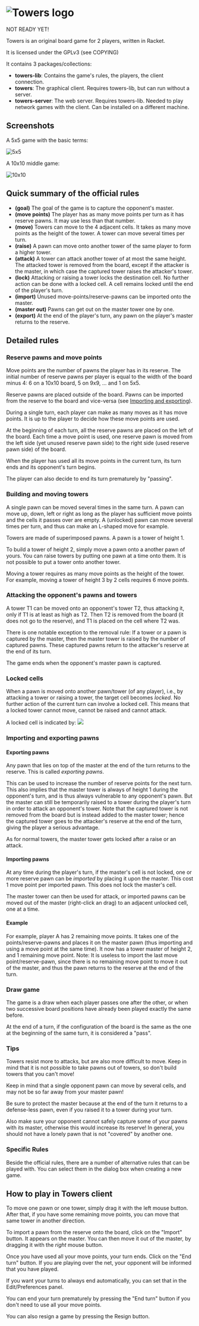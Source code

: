 # ![Towers logo](img/towers-logo.png) 

NOT READY YET!

Towers is an original board game for 2 players, written in Racket.

It is licensed under the GPLv3 (see COPYING)

It contains 3 packages/collections:
  * **towers-lib**: Contains the game's rules, the players, the client connection.
  * **towers**: The graphical client. Requires towers-lib, but can run without a server.
  * **towers-server**: The web server. Requires towers-lib. Needed to play network games with the client. Can be installed on a different machine.

## Screenshots

A 5x5 game with the basic terms:

![5x5](img/screenshot-5x5-annotated.png)


A 10x10 middle game:

![10x10](img/screenshot-10x10.png)

## Quick summary of the official rules

  * **(goal)** The goal of the game is to capture the opponent's master.
  * **(move points)** The player has as many move points per turn as it has reserve pawns.
        It may use less than that number.
  * **(move)** Towers can move to the 4 adjacent cells. It takes as many move points as the height of the tower.
  A tower can move several times per turn.
  * **(raise)** A pawn can move onto another tower of the same player to form a higher tower.
  * **(attack)** A tower can attack another tower of at most the same height. 
        The attacked tower is removed from the board, except if the attacker is the master,
        in which case the captured tower raises the attacker's tower.
  * **(lock)** Attacking or raising a tower locks the destination cell.
        No further action can be done with a locked cell.
        A cell remains locked until the end of the player's turn.
  * **(import)** Unused move-points/reserve-pawns can be imported onto the master.
  * **(master out)** Pawns can get out on the master tower one by one.
  * **(export)** At the end of the player's turn, any pawn on the player's master returns to the reserve.

## Detailed rules

### Reserve pawns and move points

Move points are the number of pawns the player has in its reserve.
The initial number of reserve pawns per player is equal to the width of the board minus 4: 
6 on a 10x10 board, 5 on 9x9, ... and 1 on 5x5.


Reserve pawns are placed outside of the board.
Pawns can be imported from the reserve to the board and vice-versa (see [Importing and exporting](#importing-and-exporting-pawns)).

During a single turn, each player can make as many moves as it has move points.
It is up to the player to decide how these move points are used.

At the beginning of each turn, all the reserve pawns are placed on the left of the board.
Each time a move point is used, one reserve pawn is 
moved from the left side (yet unused reserve pawn side) 
to the right side (used reserve pawn side) of the board.

When the player has used all its move points in the current turn, 
its turn ends and its opponent's turn begins.

The player can also decide to end its turn prematurely by "passing".

### Building and moving towers
 
A single pawn can be moved several times in the same turn.
A pawn can move up, down, left or right as long as the player has sufficient move points 
and the cells it passes over are empty.
A (unlocked) pawn can move several times per turn, and thus can make an L-shaped move for example.

Towers are made of superimposed pawns.
A pawn is a tower of height 1.

To build a tower of height 2, simply move a pawn onto a another pawn of yours.
You can raise towers by putting one pawn at a time onto them.
It is not possible to put a tower onto another tower.

Moving a tower requires as many move points as the height of the tower.
For example, moving a tower of height 3 by 2 cells requires 6 move points.

### Attacking the opponent's pawns and towers
 
A tower T1 can be moved onto an opponent's tower T2, 
thus attacking it,
only if T1 is at least as high as T2.
Then T2 is removed from the board (it does not go to the reserve),
and T1 is placed on the cell where T2 was.

There is one notable exception to the removal rule:
If a tower or a pawn is captured by the master, 
then the master tower is raised by the number of captured pawns.
These captured pawns return to the attacker's reserve at the end of its turn.

The game ends when the opponent's master pawn is captured.

### Locked cells
 
When a pawn is moved onto another pawn/tower (of any player),
i.e., by attacking a tower or raising a tower,
the target cell becomes *locked*.
No further action of the current turn can involve a locked cell.
This means that a locked tower cannot move, 
cannot be raised and cannot attack.

A locked cell is indicated by:
![](towers/img/locked-cell.png)


### Importing and exporting pawns
 
#### Exporting pawns
 
Any pawn that lies on top of the master at the end of the turn returns to the reserve.
This is called *exporting pawns*.

This can be used to increase the number of reserve points for the next turn.
This also implies that the master tower is always of height 1 during the opponent's turn, 
and is thus always vulnerable to any opponent's pawn.
But the master can still be temporarily raised to a tower during the player's turn in order 
to attack an opponent's tower. Note that the captured tower is not removed from the board but is 
instead added to the master tower; hence the captured tower goes to the attacker's reserve at the 
end of the turn, giving the player a serious advantage.

As for normal towers, the master tower gets locked after a raise or an attack.

#### Importing pawns
 
At any time during the player's turn, if the master's cell is not locked,
one or more reserve pawn can be *imported* by placing it upon the master.
This cost 1 move point per imported pawn.
This does not lock the master's cell.

The master tower can then be used for attack, 
or imported pawns can be moved out of the master (right-click an drag) 
to an adjacent unlocked cell, one at a time.

#### Example

For example, player A has 2 remaining move points.
It takes one of the points/reserve-pawns and places it on the master pawn
(thus importing and using a move point at the same time).
It now has a tower master of height 2, and 1 remaining move point.
Note: It is useless to import the last move point/reserve-pawn,
since there is no remaining move point to move it out of the master,
and thus the pawn returns to the reserve at the end of the turn.


### Draw game
 
The game is a draw when each player passes one after the other,
or when two successive board positions have already been played exactly the same before.

At the end of a turn, 
if the configuration of the board is the same 
as the one at the beginning of the same turn, 
it is considered a "pass".

### Tips

Towers resist more to attacks, but are also more difficult to move.
Keep in mind that it is not possible to take pawns out of towers, 
so don't build towers that you can't move!

Keep in mind that a single opponent pawn can move by several cells, 
and may not be so far away from your master pawn!
  
Be sure to protect the master because at the end of the turn it returns
to a defense-less pawn, even if you raised it to a tower during your turn.

Also make sure your opponent cannot safely capture some of your pawns with its master,
otherwise this would increase its reserve!
In general, you should not have a lonely pawn that is not "covered" by another one.

### Specific Rules

Beside the official rules, there are a number of alternative rules that can be played with.
You can select them in the dialog box when creating a new game.

## How to play in Towers client

To move one pawn or one tower, simply drag it with the left mouse button.
After that, if you have some remaining move points, you can move that same tower in another direction.

To import a pawn from the reserve onto the board, click on the "Import" button.
It appears on the master.
You can then move it out of the master, by dragging it with the *right* mouse button.

Once you have used all your move points, your turn ends.
Click on the "End turn" button.
If you are playing over the net, your opponent will be informed that you have played.

If you want your turns to always end automatically, you can set that in the Edit/Preferences panel.

You can end your turn prematurely by pressing the "End turn" button if you don't need to use all your move points.

You can also resign a game by pressing the Resign button.

